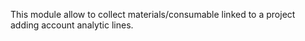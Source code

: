 This module allow to collect materials/consumable linked to a
project adding account analytic lines.
